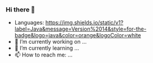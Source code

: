 ### Hi there 👋

- Languages:
https://img.shields.io/static/v1?label=Java&message=Version%2014&style=for-the-badge&logo=java&color=orange&logoColor=white
- 🔭 I’m currently working on ...
- 🌱 I’m currently learning ...
- 📫 How to reach me: ...
